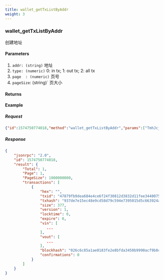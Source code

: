 ```yaml
---
title: wallet_getTxListByAddr
weight: 3
---
```


### wallet_getTxListByAddr 
创建地址

#### Parameters
1. `addr: (string)` 地址
1. `type: (numeric)` 0: in tx; 1: out tx; 2: all tx 
1. `page  : (numeric)` 页号
1. `pageSize`: (string)` 页大小


#### Returns


#### Example
##### Request
```json
{"id":1574750774018,"method":"wallet_getTxListByAddr","params":["TmhJcjphz3Y3jRysKT56JaH8m9pzAzsFMu7",2,-1,100]}
```
##### Response

```json
{
    "jsonrpc": "2.0",
    "id": 1574750774018,
    "result": {
        "Total": 1,
        "Page": 1,
        "PageSize": 1000000000,
        "transactions": [
            {
                "hex": "",
                "txid": "47879fb9dea684e4ce6f24f30812d3832d11fee34400754c6d8b34cd7d7eba8f",
                "txhash": "937de7e15ec48e9cd58d79c594e7395015d5c663924ab5af929a9ef5e5f2e446",
                "size": 377,
                "version": 1,
                "locktime": 0,
                "expire": 0,
                "vin": [
                   ...
                ],
                "vout": [
                   ...
                ],
                "blockhash": "026c6c85a1ae0183fe2e8bfda3450b9990acf9b8c4af3e995f9e361c7bb3d4cd",
                "confirmations": 0
            }
        ]
    }
}